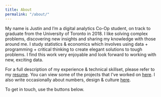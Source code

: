 ```yaml
---
title: About
permalink: "/about/"
---
```


My name is Justin and I’m a digital analytics Co-Op student, on track to graduate from the University of Toronto in 2018. I like solving complex problems, discovering new insights and sharing my knowledge with those around me. I study statistics & economics which involves using data + programming + critical thinking to create elegant solutions to tough problems. I find this work very enjoyable and look forward to working with new, exciting data.

For a full description of my experience & technical skillset, please refer to my [resume](http://www.justinsjlee.com/Resume.pdf). You can view some of the projects that I've worked on [here](http://www.justinsjlee.com/projects). I also write occasionally about numbers, design & culture [here](http://www.justinsjlee.com/blog). 

To get in touch, use the buttons below.
